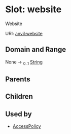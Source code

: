 
# Slot: website

Website

URI: [anvil:website](https://anvilproject.org/acr-harmonized-data-model/website)


## Domain and Range

None &#8594;  <sub>0..1</sub> [String](types/String.md)

## Parents


## Children


## Used by

 * [AccessPolicy](AccessPolicy.md)
